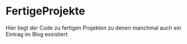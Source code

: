 # FertigeProjekte
Hier liegt der Code zu fertigen Projekten zu denen manchmal auch ein Eintrag im Blog exsistiert
